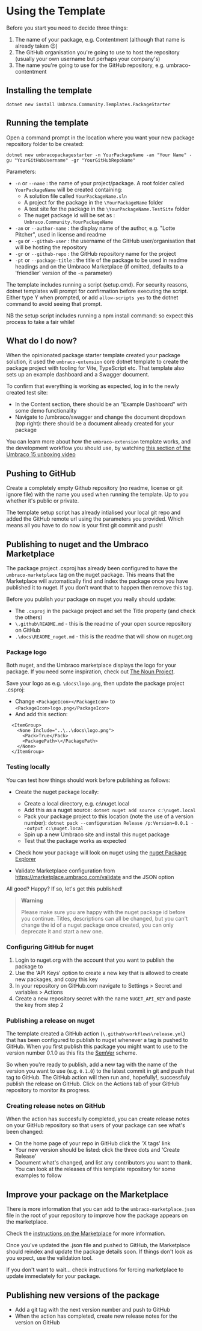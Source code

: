 # Using the Template

Before you start you need to decide three things:

1. The name of your package, e.g. Contentment (although that name is already taken 😉)
2. The GitHub organisation you're going to use to host the repository (usually your own username but perhaps your company's)
3. The name you're going to use for the GitHub repository, e.g. umbraco-contentment

## Installing the template

`dotnet new install Umbraco.Community.Templates.PackageStarter`

## Running the template

Open a command prompt in the location where you want your new package repository folder to be created:

`dotnet new umbracopackagestarter -n YourPackageName -an "Your Name" -gu "YourGitHubUsername" -gr "YourGitHubRepoName"`

Parameters:
- `-n` or `--name` : the name of your project/package. A root folder called `YourPackageName` will be created containing:
   - A solution file called `YourPackageName.sln`
   - A project for the package in the `\YourPackageName` folder
   - A test site for the package in the `\YourPackageName.TestSite` folder
   - The nuget package id will be set as : `Umbraco.Community.YourPackageName`
- `-an` or `--author-name` : the display name of the author, e.g. "Lotte Pitcher", used in license and readme
- `-gu` or `--github-user` : the username of the GitHub user/organisation that will be hosting the repository
- `-gr` or `--github-repo` : the GitHub repository name for the project
- `-pt` or `--package-title` : the title of the package to be used in readme headings and on the Umbraco Marketplace (if omitted, defaults to a 'friendlier' version of the `-n` parameter)

The template includes running a script (setup.cmd). For security reasons, dotnet templates will prompt for confirmation before executing the script. Either type Y when prompted, or add `allow-scripts yes` to the dotnet command to avoid seeing that prompt.

NB the setup script includes running a npm install command: so expect this process to take a fair while!

## What do I do now?

When the opinionated package starter template created your package solution, it used the `umbraco-extension` core dotnet template to create the package project with tooling for Vite, TypeScript etc. That template also sets up an example dashboard and a Swagger document.

To confirm that everything is working as expected, log in to the newly created test site:

- In the Content section, there should be an "Example Dashboard" with some demo functionality
- Navigate to /umbraco/swagger and change the document dropdown (top right): there should be a document already created for your package

You can learn more about how the `umbraco-extension` template works, and the development workflow you should use, by watching [this section of the Umbraco 15 unboxing video](https://www.youtube.com/watch?v=6NzPtZokjG4&t=2213s)

## Pushing to GitHub

Create a completely empty Github repository (no readme, license or git ignore file) with the name you used when running the template. Up to you whether it's public or private.

The template setup script has already intialised your local git repo and added the GitHub remote url using the parameters you provided. Which means all you have to do now is your first git commit and push!

## Publishing to nuget and the Umbraco Marketplace

The package project .csproj has already been configured to have the `umbraco-marketplace` tag on the nuget package. This means that the Marketplace will automatically find and index the package once you have published it to nuget. If you don't want that to happen then remove this tag.

Before you publish your package on nuget you really should update:

- The `.csproj` in the package project and set the Title property (and check the others)
- `\.github\README.md` - this is the readme of your open source repository on GitHub
- `.\docs\README_nuget.md` - this is the readme that will show on nuget.org

### Package logo

Both nuget, and the Umbraco marketplace displays the logo for your package. If you need some inspiration, check out [The Noun Project](https://thenounproject.com/icons/).

Save your logo as e.g. `\docs\logo.png`, then update the package project .csproj:

- Change `<PackageIcon></PackageIcon>` to `<PackageIcon>logo.png</PackageIcon>`
- And add this section:

```
  <ItemGroup>
    <None Include="..\..\docs\logo.png">
      <Pack>True</Pack>
      <PackagePath>\</PackagePath>
    </None>
  </ItemGroup>
```

### Testing locally

You can test how things should work before publishing as follows:

- Create the nuget package locally:
   - Create a local directory, e.g. c:\nuget.local
   - Add this as a nuget source: `dotnet nuget add source c:\nuget.local`
   - Pack your package project to this location (note the use of a version number): `dotnet pack --configuration Release /p:Version=0.0.1 --output c:\nuget.local`
   - Spin up a new Umbraco site and install this nuget package
   - Test that the package works as expected

- Check how your package will look on nuget using the [nuget Package Explorer](https://github.com/NuGetPackageExplorer/NuGetPackageExplorer)

- Validate Marketplace configuration from https://marketplace.umbraco.com/validate and the JSON option

All good? Happy? If so, let's get this published!

> **Warning**
> 
> Please make sure you are happy with the nuget package id before you continue. Titles, descriptions can all be changed, but you can't change the id of a nuget package once created, you can only deprecate it and start a new one.

### Configuring GitHub for nuget

1. Login to nuget.org with the account that you want to publish the package to
2. Use the 'API Keys' option to create a new key that is allowed to create new packages, and copy this key
3. In your repository on GitHub.com navigate to Settings > Secret and variables > Actions
4. Create a new repository secret with the name `NUGET_API_KEY` and paste the key from step 2

### Publishing a release on nuget

The template created a GitHub action (`\.github\workflows\release.yml`) that has been configured to publish to nuget whenever a tag is pushed to GitHub. When you first publish this package you might want to use to the version number 0.1.0 as this fits the [SemVer](https://semver.org/) scheme.

So when you're ready to publish, add a new tag with the name of the version you want to use (e.g. `0.1.0`) to the latest commit in git and push that tag to GitHub. The GitHub action will then run and, hopefully!, successfuly publish the release on GitHub. Click on the Actions tab of your GitHub repository to monitor its progress.

### Creating release notes on GitHub

When the action has succesfully completed, you can create release notes on your GitHub repository so that users of your package can see what's been changed:

- On the home page of your repo in GitHub click the 'X tags' link
- Your new version should be listed: click the three dots and 'Create Release'
- Document what's changed, and list any contributors you want to thank. You can look at the releases of this template repository for some examples to follow

## Improve your package on the Marketplace

There is more information that you can add to the `umbraco-marketplace.json` file in the root of your repository to improve how the package appears on the marketplace.

Check the [instructions on the Marketplace](https://marketplace.umbraco.com/listing) for more information.

Once you've updated the .json file and pushed to GitHub, the Marketplace should reindex and update the package details soon. If things don't look as you expect, use the validation tool.

If you don't want to wait... check instructions for forcing marketplace to update immediately for your package.

## Publishing new versions of the package

- Add a git tag with the next version number and push to GitHub
- When the action has completed, create new release notes for the version on GitHub 